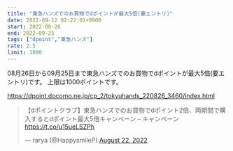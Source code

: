 ```yaml
---
title: "東急ハンズでのお買物でdポイントが最大5倍(要エントリ)"
date: 2022-09-12 02:22:01+0900
start: 2022-08-26
end: 2022-09-25
tags: ["dpoint","東急ハンズ"]
rate: 2.5
limit: 1000
---
```


08月26日から09月25日まで東急ハンズでのお買物でdポイントが最大5倍(要エントリ)です。
上限は1000ポイントです。

https://dpoint.docomo.ne.jp/cp_2/tokyuhands_220826_3460/index.html

<blockquote class="twitter-tweet"><p lang="ja" dir="ltr">【dポイントクラブ】東急ハンズでのお買物でdポイント2倍、両期間で購入するとdポイント最大5倍キャンペーン – キャンペーン <a href="https://t.co/u15ueLSZPh">https://t.co/u15ueLSZPh</a></p>&mdash; rarya (@HappysmileP) <a href="https://twitter.com/HappysmileP/status/1561598530246279168?ref_src=twsrc%5Etfw">August 22, 2022</a></blockquote> <script async src="https://platform.twitter.com/widgets.js" charset="utf-8"></script>
